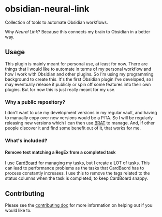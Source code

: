 # obsidian-neural-link
Collection of tools to automate Obsidian workflows.

Why *Neural Link*? Because this connects my brain to Obsidian in a better way.

## Usage
This plugin is mainly meant for personal use, at least for now. There are things that I would like to automate in terms of my personal workflow and how I work with Obsidian and other plugins. So I'm using my programming background to create this. It's the first Obsidian plugin I've developed, so I may eventually release it publicly or spin off some features into their own plugins. But for now this is just really meant for my use.

### Why a public repository?
I don't want to use my development versions in my regular vault, and having to manually copy over new versions would be a PITA. So I will be regularly releasing new versions which I can then use [BRAT](https://github.com/TfTHacker/obsidian42-brat) to manage. And, if other people discover it and find some benefit out of it, that works for me.

### What's included?

#### Remove text matching a RegEx from a completed task
I use [CardBoard](https://github.com/roovo/obsidian-card-board) for managing my tasks, but I create a LOT of tasks. This can lead to performance problems as the tasks that CardBaord has to process constantly increases. I use this to remove the tags related to the status columns when the task is completed, to keep CardBoard snappy.  

## Contributing
Please see the [contributing doc](CONTRIBUTING.md) for more information on helping out if you would like to.
